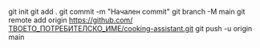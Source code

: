 git init
git add .
git commit -m "Начален commit"
git branch -M main
git remote add origin https://github.com/ТВОЕТО_ПОТРЕБИТЕЛСКО_ИМЕ/cooking-assistant.git
git push -u origin main
